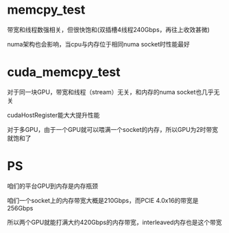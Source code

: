 # memcpy_test

带宽和线程数强相关，但很快饱和(双插槽4线程240Gbps，再往上收效甚微)

numa架构也会影响，当cpu与内存位于相同numa socket时性能最好

# cuda_memcpy_test

对于同一块GPU，带宽和线程（stream）无关，和内存的numa socket也几乎无关

cudaHostRegister能大大提升性能

对于多GPU，由于一个GPU就可以喂满一个socket的内存，所以GPU为2时带宽就饱和了

# PS

咱们的平台GPU到内存是内存瓶颈

咱们一个socket上的内存带宽大概是210Gbps，而PCIE 4.0x16的带宽是256Gbps

所以两个GPU就能打满大约420Gbps的内存带宽，interleaved内存也是这个带宽
